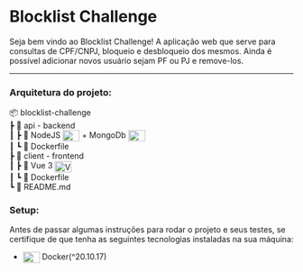# Blocklist Challenge

Seja bem vindo ao Blocklist Challenge!
A aplicação web que serve para consultas de CPF/CNPJ, bloqueio e desbloqueio dos mesmos.
Ainda é possível adicionar novos usuário sejam PF ou PJ e remove-los.

---

### Arquitetura do projeto:

📦 blocklist-challenge<br>
┣ 📂 api - backend<br>
┃ ┣ 📄 NodeJS <img align="center" alt="NodeJS" height="20" width="30" src="https://github.com/leoncarey/devicon/blob/master/icons/nodejs/nodejs-original.svg" /> + MongoDb <img align="center" alt="MongoDb" height="20" width="30" src="https://github.com/leoncarey/devicon/blob/master/icons/mongodb/mongodb-original.svg" /><br>
┃ ┗ 📄 Dockerfile<br>
┣ 📂 client - frontend<br>
┃ ┣ 📄 Vue 3 <img align="center" alt="Vue 3" height="20" width="30" src="https://github.com/leoncarey/devicon/blob/master/icons/vuejs/vuejs-original.svg" /><br>
┃ ┗ 📄 Dockerfile<br>
┗ 📄 README.md


### Setup:
Antes de passar algumas instruções para rodar o projeto e seus testes,
se certifique de que tenha as seguintes tecnologias instaladas na sua máquina:

- <img align="center" alt="Docker" height="20" width="30" src="https://github.com/leoncarey/devicon/blob/master/icons/docker/docker-original.svg" /> Docker(^20.10.17)